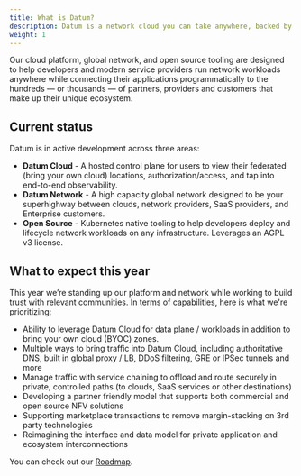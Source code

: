 ```yaml
---
title: What is Datum?
description: Datum is a network cloud you can take anywhere, backed by open source.
weight: 1
---
```


Our cloud platform, global network, and open source tooling are designed to help developers and modern service providers run network workloads anywhere while connecting their applications programmatically to the hundreds — or thousands — of partners, providers and customers that make up their unique ecosystem.

## Current status
Datum is in active development across three areas:

- **Datum Cloud** - A hosted control plane for users to view their federated (bring your own cloud) locations, authorization/access, and tap into end-to-end observability.
- **Datum Network** - A high capacity global network designed to be your superhighway between clouds, network providers, SaaS providers, and Enterprise customers.
- **Open Source** - Kubernetes native tooling to help developers deploy and lifecycle network workloads on any infrastructure. Leverages an AGPL v3 license.

## What to expect this year

This year we’re standing up our platform and network while working to build trust with relevant communities. In terms of capabilities, here is what we're prioritizing:

- Ability to leverage Datum Cloud for data plane / workloads in addition to bring your own cloud (BYOC) zones.
- Multiple ways to bring traffic into Datum Cloud, including authoritative DNS, built in global proxy / LB, DDoS filtering, GRE or IPSec tunnels and more
- Manage traffic with service chaining to offload and route securely in private, controlled paths (to clouds, SaaS services or other destinations)
- Developing a partner friendly model that supports both commercial and open source NFV solutions
- Supporting marketplace transactions to remove margin-stacking on 3rd party technologies
- Reimagining the interface and data model for private application and ecosystem interconnections

You can check out our [Roadmap](/docs/resources/roadmap).